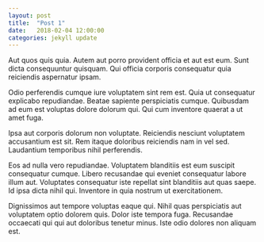 ```yaml
---
layout: post
title:  "Post 1"
date:   2018-02-04 12:00:00
categories: jekyll update
---
```

Aut quos quis quia. Autem aut porro provident officia et aut est eum. Sunt dicta consequuntur quisquam. Qui officia corporis consequatur quia reiciendis aspernatur ipsam.

Odio perferendis cumque iure voluptatem sint rem est. Quia ut consequatur explicabo repudiandae. Beatae sapiente perspiciatis cumque. Quibusdam ad eum est voluptas dolore dolorum qui. Qui cum inventore quaerat a ut amet fuga.

Ipsa aut corporis dolorum non voluptate. Reiciendis nesciunt voluptatem accusantium est sit. Rem itaque doloribus reiciendis nam in vel sed. Laudantium temporibus nihil perferendis.

Eos ad nulla vero repudiandae. Voluptatem blanditiis est eum suscipit consequatur cumque. Libero recusandae qui eveniet consequatur labore illum aut. Voluptates consequatur iste repellat sint blanditiis aut quas saepe. Id ipsa dicta nihil qui. Inventore in quia nostrum ut exercitationem.

Dignissimos aut tempore voluptas eaque qui. Nihil quas perspiciatis aut voluptatem optio dolorem quis. Dolor iste tempora fuga. Recusandae occaecati qui qui aut doloribus tenetur minus. Iste odio dolores non aliquam est.
